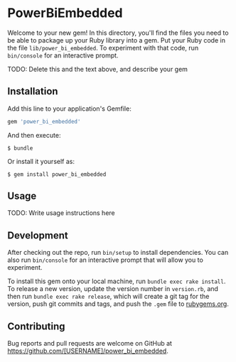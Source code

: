 # PowerBiEmbedded

Welcome to your new gem! In this directory, you'll find the files you need to be able to package up your Ruby library into a gem. Put your Ruby code in the file `lib/power_bi_embedded`. To experiment with that code, run `bin/console` for an interactive prompt.

TODO: Delete this and the text above, and describe your gem

## Installation

Add this line to your application's Gemfile:

```ruby
gem 'power_bi_embedded'
```

And then execute:

    $ bundle

Or install it yourself as:

    $ gem install power_bi_embedded

## Usage

TODO: Write usage instructions here

## Development

After checking out the repo, run `bin/setup` to install dependencies. You can also run `bin/console` for an interactive prompt that will allow you to experiment.

To install this gem onto your local machine, run `bundle exec rake install`. To release a new version, update the version number in `version.rb`, and then run `bundle exec rake release`, which will create a git tag for the version, push git commits and tags, and push the `.gem` file to [rubygems.org](https://rubygems.org).

## Contributing

Bug reports and pull requests are welcome on GitHub at https://github.com/[USERNAME]/power_bi_embedded.
